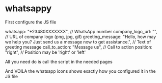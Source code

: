 # whatsappy
First configure the JS file

whatsapp: "+23480XXXXXXX", // WhatsApp number
company_logo_url: "", // URL of company logo (png, jpg, gif)
greeting_message: "Hello, how may we help you? Just send us a message now to get assistance.", // Text of greeting message
call_to_action: "Message us", // Call to action
position: "right", // Position may be 'right' or 'left'

All you need do is call the script in the needed pages
<script src="index.js"></script>

And VOILA the whatsapp icons shows exactly how you configured it in the JS file
